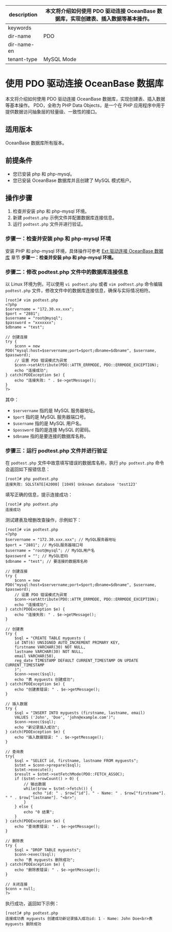 |description|本文将介绍如何使用 PDO 驱动连接 OceanBase 数据库，实现创建表、插入数据等基本操作。|
|---|---|
|keywords||
|dir-name|PDO|
|dir-name-en||
|tenant-type|MySQL Mode|

# 使用 PDO 驱动连接 OceanBase 数据库

本文将介绍如何使用 PDO 驱动连接 OceanBase 数据库，实现创建表、插入数据等基本操作。
PDO，全称为 PHP Data Objects，是一个在 PHP 应用程序中用于提供数据访问抽象层的轻量级、一致性的接口。

## 适用版本

OceanBase 数据库所有版本。

## 前提条件

* 您已安装 php 和 php-mysql。
* 您已安装 OceanBase 数据库并且创建了 MySQL 模式租户。

## 操作步骤

1. 检查并安装 php 和 php-mysql 环境。
2. 新建 `podtest.php` 示例文件并配置数据库连接信息。
3. 运行 `podtest.php` 文件并进行验证。

### 步骤一：检查并安装 php 和 php-mysql 环境

安装 PHP 和 php-mysql 环境，具体操作可参考 [Ext 驱动连接  OceanBase 数据库](../500.php-of-mysql-mode/100.ext-driver-connects-to-oceanbase-database.md) 章节 **步骤一：检查并安装 php 和 php-mysql 环境。**

### 步骤二：修改 podtest.php 文件中的数据库连接信息

以 Linux 环境为例，可以使用 `vi podtest.php` 或者 `vim podtest.php` 命令编辑 `podtest.php` 文件，修改文件中的数据库连接信息，确保与实际情况相符。

```shell
[root]# vim podtest.php
<?php
$servername = "172.30.xx.xxx";
$port = "2881";
$username = "root@mysql";
$password = "xxxxxxx";
$dbname = "test";

// 创建连接
try {
    $conn = new PDO("mysql:host=$servername;port=$port;dbname=$dbname", $username, $password);
    // 设置 PDO 错误模式为异常
    $conn->setAttribute(PDO::ATTR_ERRMODE, PDO::ERRMODE_EXCEPTION);
    echo "连接成功";
} catch(PDOException $e) {
    echo "连接失败: " . $e->getMessage();
}
?>
```

其中：

* `$servername` 指的是 MySQL 服务器地址。
* `$port` 指的是 MySQL 服务器端口号。
* `$username` 指的是 MySQL 用户名。
* `$password` 指的是连接 MySQL 的密码。
* `$dbname` 指的是要连接的数据库名称。

### 步骤三：运行 podtest.php 文件并进行验证

在 `podtest.php` 文件中故意填写错误的数据库名称，执行 `php podtest.php` 命令会返回如下报错信息：

```shell
[root]# php podtest.php
连接失败: SQLSTATE[42000] [1049] Unknown database 'test123'
```

填写正确的信息，提示连接成功：

```shell
[root]# php podtest.php
连接成功
```

测试建表及增删改查操作，示例如下：

```shell
[root]# vim podtest.php
<?php
$servername = "172.30.xxx.xxx"; // MySQL服务器地址
$port = "2881"; // MySQL服务器端口号
$username = "root@mysql"; // MySQL用户名
$password = ""; // MySQL密码
$dbname = "test"; // 要连接的数据库名称

// 创建连接
try {
    $conn = new PDO("mysql:host=$servername;port=$port;dbname=$dbname", $username, $password);
    // 设置 PDO 错误模式为异常
    $conn->setAttribute(PDO::ATTR_ERRMODE, PDO::ERRMODE_EXCEPTION);
    echo "连接成功";
} catch(PDOException $e) {
    echo "连接失败: " . $e->getMessage();
}

// 创建表
try {
    $sql = "CREATE TABLE myguests (
    id INT(6) UNSIGNED AUTO_INCREMENT PRIMARY KEY,
    firstname VARCHAR(30) NOT NULL,
    lastname VARCHAR(30) NOT NULL,
    email VARCHAR(50),
    reg_date TIMESTAMP DEFAULT CURRENT_TIMESTAMP ON UPDATE CURRENT_TIMESTAMP
    )";
    $conn->exec($sql);
    echo "表 myguests 创建成功";
} catch(PDOException $e) {
    echo "创建表错误: " . $e->getMessage();
}

// 插入数据
try {
    $sql = "INSERT INTO myguests (firstname, lastname, email)
    VALUES ('John', 'Doe', 'john@example.com')";
    $conn->exec($sql);
    echo "新记录插入成功";
} catch(PDOException $e) {
    echo "插入数据错误: " . $e->getMessage();
}

// 查询表
try{
    $sql = "SELECT id, firstname, lastname FROM myguests";
    $stmt = $conn->prepare($sql);
    $stmt->execute();
    $result = $stmt->setFetchMode(PDO::FETCH_ASSOC);
    if ($stmt->rowCount() > 0) {
        // 输出数据
        while($row = $stmt->fetch()) {
            echo "id: " . $row["id"]. " - Name: " . $row["firstname"]. " " . $row["lastname"]. "<br>";
        }
    } else {
        echo "0 结果";
    }
} catch(PDOException $e) {
    echo "查询表错误: " . $e->getMessage();
}

// 删除表
try {
    $sql = "DROP TABLE myguests";
    $conn->exec($sql);
    echo "表 myguests 删除成功";
} catch(PDOException $e) {
    echo "删除表错误: " . $e->getMessage();
}

// 关闭连接
$conn = null;
?>
```

执行成功，返回如下示例：

```shell
[root]# php podtest.php
连接成功表 myguests 创建成功新记录插入成功id: 1 - Name: John Doe<br>表 myguests 删除成功
```
